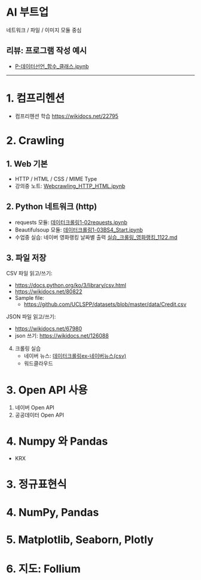 # AI 부트업

네트워크 / 파일 / 이미지 모듈 중심

## 리뷰: 프로그램 작성 예시
 - [P-데이터선언_함수_클래스.ipynb](notebooks/P-데이터선언_함수_클래스.ipynb)

---

# 1. 컴프리헨션

  - 컴프리헨션 학습 https://wikidocs.net/22795

# 2. Crawling

## 1. Web 기본
   - HTTP / HTML / CSS / MIME Type
   - 강의중 노트: [Webcrawling_HTTP_HTML.ipynb](notebooks/Webcrawling_HTTP_HTML.ipynb)
## 2. Python 네트워크 (http)
   - requests 모듈: [데이터크롤링1-02requests.ipynb](notebooks/데이터크롤링1-02requests.ipynb)
   - Beautifulsoup 모듈: [데이터크롤링1-03BS4_Start.ipynb](notebooks/데이터크롤링1-03BS4_Start.ipynb)
   - 수업중 실습: 네이버 영화랭킹 날짜별 출력 [실습_크롤링_영화랭킹_1122.md](notebooks/실습_크롤링_영화랭킹_1122.md)

## 3. 파일 저장

CSV 파일 읽고/쓰기:
   - https://docs.python.org/ko/3/library/csv.html
   - https://wikidocs.net/80822
   - Sample file:
       - https://github.com/UCLSPP/datasets/blob/master/data/Credit.csv

JSON 파일 읽고/쓰기:
   - https://wikidocs.net/67980 
   - json 쓰기: https://wikidocs.net/126088

4. 크롤링 실습
   - 네이버 뉴스: [데이터크롤링ex-네이버뉴스(csv)](notebooks/데이터크롤링ex-네이버뉴스(csv).ipynb)
   - 워드클라우드


# 3. Open API 사용
   1. 네이버 Open API
   2. 공공데이터 Open API


# 4. Numpy 와 Pandas
   - KRX


<!--
실습과제: 데이터크롤링ex-네이버뉴스(csv).ipynb
-->

# 3. 정규표현식

# 4. NumPy, Pandas

# 5. Matplotlib, Seaborn, Plotly

# 6. 지도: Follium

<!--
- Image module: Pillow
- NumPy, Pandas, Matplotlib, Seaborn
-->
